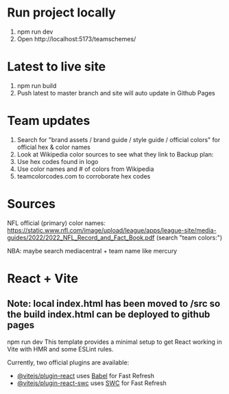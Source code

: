 # Run project locally
1. npm run dev
2. Open http://localhost:5173/teamschemes/

# Latest to live site
1. npm run build
2. Push latest to master branch and site will auto update in Github Pages

# Team updates
1. Search for "brand assets / brand guide / style guide / official colors" for official hex & color names
2. Look at Wikipedia color sources to see what they link to
Backup plan: 
3. Use hex codes found in logo
4. Use color names and # of colors from Wikipedia
5. teamcolorcodes.com to corroborate hex codes

# Sources
NFL official (primary) color names:
https://static.www.nfl.com/image/upload/league/apps/league-site/media-guides/2022/2022_NFL_Record_and_Fact_Book.pdf (search "team colors:")

NBA:
maybe search mediacentral + team name like mercury

# React + Vite
## Note: local index.html has been moved to /src so the build index.html can be deployed to github pages

npm run dev
This template provides a minimal setup to get React working in Vite with HMR and some ESLint rules.

Currently, two official plugins are available:

- [@vitejs/plugin-react](https://github.com/vitejs/vite-plugin-react/blob/main/packages/plugin-react/README.md) uses [Babel](https://babeljs.io/) for Fast Refresh
- [@vitejs/plugin-react-swc](https://github.com/vitejs/vite-plugin-react-swc) uses [SWC](https://swc.rs/) for Fast Refresh
